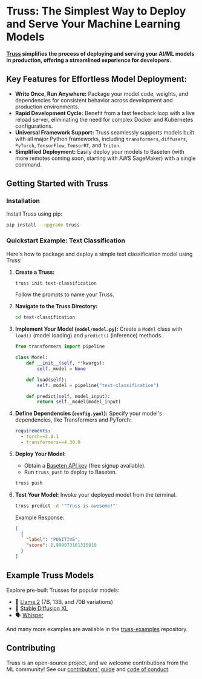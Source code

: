 # Truss: The Simplest Way to Deploy and Serve Your Machine Learning Models

**[Truss](https://github.com/basetenlabs/truss) simplifies the process of deploying and serving your AI/ML models in production, offering a streamlined experience for developers.**

## Key Features for Effortless Model Deployment:

*   **Write Once, Run Anywhere:** Package your model code, weights, and dependencies for consistent behavior across development and production environments.
*   **Rapid Development Cycle:** Benefit from a fast feedback loop with a live reload server, eliminating the need for complex Docker and Kubernetes configurations.
*   **Universal Framework Support:** Truss seamlessly supports models built with all major Python frameworks, including `transformers`, `diffusers`, `PyTorch`, `TensorFlow`, `TensorRT`, and `Triton`.
*   **Simplified Deployment:** Easily deploy your models to Baseten (with more remotes coming soon, starting with AWS SageMaker) with a single command.

## Getting Started with Truss

### Installation

Install Truss using pip:

```bash
pip install --upgrade truss
```

### Quickstart Example: Text Classification

Here's how to package and deploy a simple text classification model using Truss:

1.  **Create a Truss:**

    ```bash
    truss init text-classification
    ```

    Follow the prompts to name your Truss.

2.  **Navigate to the Truss Directory:**

    ```bash
    cd text-classification
    ```

3.  **Implement Your Model (`model/model.py`):**  Create a `Model` class with `load()` (model loading) and `predict()` (inference) methods.

    ```python
    from transformers import pipeline

    class Model:
        def __init__(self, **kwargs):
            self._model = None

        def load(self):
            self._model = pipeline("text-classification")

        def predict(self, model_input):
            return self._model(model_input)
    ```

4.  **Define Dependencies (`config.yaml`):**  Specify your model's dependencies, like Transformers and PyTorch:

    ```yaml
    requirements:
      - torch==2.0.1
      - transformers==4.30.0
    ```

5.  **Deploy Your Model:**

    *   Obtain a [Baseten API key](https://app.baseten.co/settings/account/api_keys) (free signup available).
    *   Run `truss push` to deploy to Baseten.

    ```bash
    truss push
    ```

6.  **Test Your Model:**  Invoke your deployed model from the terminal.

    ```bash
    truss predict -d '"Truss is awesome!"'
    ```

    Example Response:

    ```json
    [
      {
        "label": "POSITIVE",
        "score": 0.999873161315918
      }
    ]
    ```

## Example Truss Models

Explore pre-built Trusses for popular models:

*   🦙 [Llama 2](https://github.com/basetenlabs/truss-examples/tree/main/llama) (7B, 13B, and 70B variations)
*   🎨 [Stable Diffusion XL](https://github.com/basetenlabs/truss-examples/tree/main/stable-diffusion/stable-diffusion-xl-1.0)
*   🗣 [Whisper](https://github.com/basetenlabs/truss-examples/tree/main/whisper/whisper-truss)

And many more examples are available in the [truss-examples](https://github.com/basetenlabs/truss-examples/) repository.

## Contributing

Truss is an open-source project, and we welcome contributions from the ML community! See our [contributors' guide](CONTRIBUTING.md) and [code of conduct](CODE_OF_CONDUCT.md).